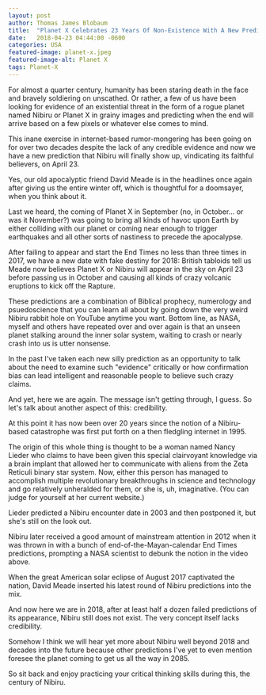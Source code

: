 ```yaml
---
layout: post
author: Thomas James Blobaum 
title:  "Planet X Celebrates 23 Years Of Non-Existence With A New Prediction For April 23"
date:   2018-04-23 04:44:00 -0600
categories: USA
featured-image: planet-x.jpeg
featured-image-alt: Planet X
tags: Planet-X
---
```

For almost a quarter century, humanity has been staring death in the face and bravely soldiering on unscathed. Or rather, a few of us have been looking for evidence of an existential threat in the form of a rogue planet named Nibiru or Planet X in grainy images and predicting when the end will arrive based on a few pixels or whatever else comes to mind.

This inane exercise in internet-based rumor-mongering has been going on for over two decades despite the lack of any credible evidence and now we have a new prediction that Nibiru will finally show up, vindicating its faithful believers, on April 23.

Yes, our old apocalyptic friend David Meade is in the headlines once again after giving us the entire winter off, which is thoughtful for a doomsayer, when you think about it.

Last we heard, the coming of Planet X in September (no, in October... or was it November?) was going to bring all kinds of havoc upon Earth by either colliding with our planet or coming near enough to trigger earthquakes and all other sorts of nastiness to precede the apocalypse.

After failing to appear and start the End Times no less than three times in 2017, we have a new date with fake destiny for 2018: British tabloids tell us Meade now believes Planet X or Nibiru will appear in the sky on April 23 before passing us in October and causing all kinds of crazy volcanic eruptions to kick off the Rapture.

These predictions are a combination of Biblical prophecy, numerology and psuedoscience that you can learn all about by going down the very weird Nibiru rabbit hole on YouTube anytime you want. Bottom line, as NASA, myself and others have repeated over and over again is that an unseen planet stalking around the inner solar system, waiting to crash or nearly crash into us is utter nonsense.

In the past I've taken each new silly prediction as an opportunity to talk about the need to examine such "evidence" critically or how confirmation bias can lead intelligent and reasonable people to believe such crazy claims.

And yet, here we are again. The message isn't getting through, I guess. So let's talk about another aspect of this: credibility.

At this point it has now been over 20 years since the notion of a Nibiru-based catastrophe was first put forth on a then fledgling internet in 1995.

The origin of this whole thing is thought to be a woman named Nancy Lieder who claims to have been given this special clairvoyant knowledge via a brain implant that allowed her to communicate with aliens from the Zeta Reticuli binary star system. Now, either this person has managed to accomplish multiple revolutionary breakthroughs in science and technology and go relatively unheralded for them, or she is, uh, imaginative. (You can judge for yourself at her current website.)

Lieder predicted a Nibiru encounter date in 2003 and then postponed it, but she's still on the look out.

Nibiru later received a good amount of mainstream attention in 2012 when it was thrown in with a bunch of end-of-the-Mayan-calendar End Times predictions, prompting a NASA scientist to debunk the notion in the video above.

When the great American solar eclipse of August 2017 captivated the nation, David Meade inserted his latest round of Nibiru predictions into the mix.

And now here we are in 2018, after at least half a dozen failed predictions of its appearance, Nibiru still does not exist. The very concept itself lacks credibility.

Somehow I think we will hear yet more about Nibiru well beyond 2018 and decades into the future because other predictions I've yet to even mention foresee the planet coming to get us all the way in 2085.

So sit back and enjoy practicing your critical thinking skills during this, the century of Nibiru.